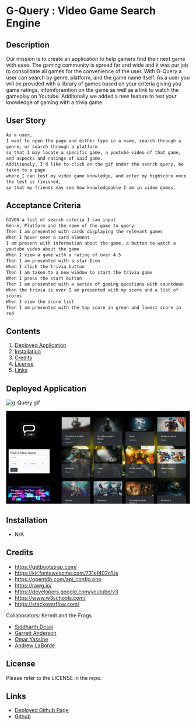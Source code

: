 # G-Query : Video Game Search Engine

## Description 

Our mission is to create an application to help gamers find their next game with ease. The gaming community is spread far and wide and it was our job to consolidate all games for the convenience of the user. With  G-Query a user can search by genre, platform, and the game name itself. As a user you will be provided with a library of games based on your criteria giving you game ratings, infomforamtion on the game as well as a link to watch the gameplay on Youtube. Additonally we added a new feature to test your knowledge of gaming with a trivia game.


## User Story

```
As a user,
I want to open the page and either type in a name, search through a genre, or search through a platform
so that I may locate a specific game, a youtube video of that game, and aspects and ratings of said game.
Additionaly, I'd like to click on the gif under the search query, be taken to a page 
where I can test my video game knowledge, and enter my highscore once the test is finished, 
so that my friends may see how knowledgeable I am in video games.

```

## Acceptance Criteria

```
GIVEN a list of search citeria I can input
Genre, Platform and the name of the game to query
Then I am presented with cards displaying the relevant games 
When I hover over a card element 
I am present with information about the game, a button to watch a youtube video about the game
When I view a game with a rating of over 4.5
Then I am presented with a star Icon 
When I click the trivia button
Then I am taken to a new window to start the trivia game
When I press the start button
Then I am presented with a series of gaming questions with countdown
When the trivia is over I am presented with my score and a list of scores
When I view the score list 
Then I am presented with the top score in green and lowest score in red
```

## Contents

1. [Deployed Application](#deployed-application)
2. [Installation](#installation)
3. [Credits](#credits)
4. [License](#license)
5. [Links](#links)


## Deployed Application

![g-Query gif](assets/images/gamerQ.gif)

![g-Query Trivia gif](assets/images/trivia.gif)


## Installation
* N/A


## Credits

* https://getbootstrap.com/
* https://kit.fontawesome.com/731ef402c1.js
* https://opentdb.com/api_config.php
* https://rawg.io/
* https://developers.google.com/youtube/v3
* https://www.w3schools.com/
* https://stackoverflow.com/

Collaborators: Kermit and the Frogs
- [Siddharth Desai](https://github.com/shd327)
- [Garrett Anderson](https://github.com/GarrettA01)
- [Omar Yassine](https://github.com/oyassine1999)
- [Andrew LaBorde](https://github.com/AndyLaBorde)



## License

Please refer to the LICENSE in the repo.

## Links
* [Deployed Github Page](https://andylaborde.github.io/G-Query/)
* [Github](https://github.com/AndyLaBorde/G-Query)
